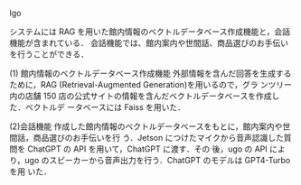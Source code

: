 Igo

システムには RAG を用いた館内情報のベクトルデータベース作成機能と，会話機能が含まれている．
会話機能では、館内案内や世間話、商品選びのお手伝いを行うことができる．

(1) 館内情報のベクトルデータベース作成機能
外部情報を含んだ回答を生成するために，RAG (Retrieval-Augmented Generation)を用いるので，グラ
ンツリー内の店舗 150 店の公式サイトの情報を含んだベクトルデータベースを作成した．ベクトルデ
ータベースには Faiss を用いた．

(2)会話機能
作成した館内情報のベクトルデータベースをもとに，館内案内や世間話，商品選びのお手伝いを行
う．Jetson につけたマイクから音声認識した質問を ChatGPT の API を用いて，ChatGPT に渡す．その
後，ugo の API により，ugo のスピーカーから音声出力を行う．ChatGPT のモデルは GPT4-Turbo を用
いた．
